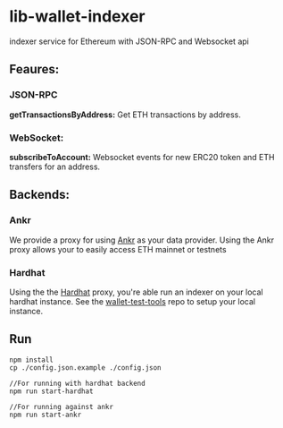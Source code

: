 # lib-wallet-indexer

indexer service for Ethereum with JSON-RPC and Websocket api

## Feaures:

### JSON-RPC
**getTransactionsByAddress:** Get ETH transactions by address.


### WebSocket:
**subscribeToAccount:** Websocket events for new ERC20 token and ETH transfers for an address.

## Backends:
### Ankr 
We provide a proxy for using [Ankr](https://www.ankr.com/) as your data provider. Using the Ankr proxy allows your to easily access ETH mainnet or testnets

### Hardhat 
Using the the [Hardhat](hardhat.org/) proxy, you're able run an indexer on your local hardhat instance.
See the [wallet-test-tools](https://github.com/tetherto/wallet-lib-test-tools/tree/main/src/eth) repo to setup your local instance.

## Run
```
npm install
cp ./config.json.example ./config.json 

//For running with hardhat backend
npm run start-hardhat

//For running against ankr
npm run start-ankr

```


